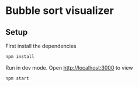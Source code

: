 # Bubble sort visualizer

## Setup

First install the dependencies

```sh
npm install
```

Run in dev mode. Open [http://localhost:3000](http://localhost:3000) to view

```sh
npm start
```